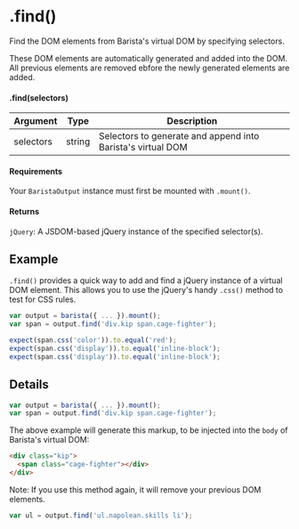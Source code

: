 # .find()

Find the DOM elements from Barista's virtual DOM by specifying selectors.

These DOM elements are automatically generated and added into the DOM. All previous elements are removed ebfore the newly generated elements are added.


#### .find(selectors)

| Argument | Type | Description |
| --- | --- | --- |
| selectors | string | Selectors to generate and append into Barista's virtual DOM |


#### Requirements

Your `BaristaOutput` instance must first be mounted with `.mount()`.


#### Returns

`jQuery`: A JSDOM-based jQuery instance of the specified selector(s).



## Example

`.find()` provides a quick way to add and find a jQuery instance of a virtual DOM element. This allows you to use the jQuery's handy `.css()` method to test for CSS rules.

```js
var output = barista({ ... }).mount();
var span = output.find('div.kip span.cage-fighter');

expect(span.css('color')).to.equal('red');
expect(span.css('display')).to.equal('inline-block');
expect(span.css('display')).to.equal('inline-block');
```



## Details

```js
var output = barista({ ... }).mount();
var span = output.find('div.kip span.cage-fighter');
```

The above example will generate this markup, to be injected into the `body` of Barista's virtual DOM:
```html
<div class="kip">
  <span class="cage-fighter"></div>
</div>
```

Note: If you use this method again, it will remove your previous DOM elements.

```js
var ul = output.find('ul.napolean.skills li');
```
